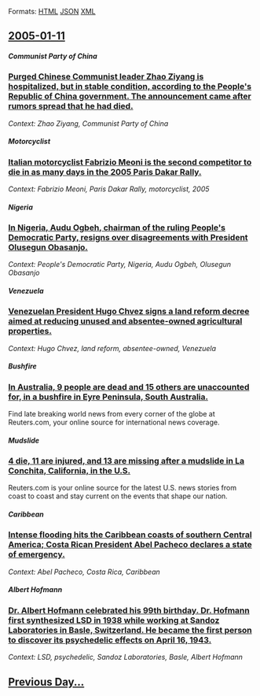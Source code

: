 
Formats: [HTML](2005/01/11/index.html)  [JSON](2005/01/11/index.json)  [XML](2005/01/11/index.xml)  

## [2005-01-11](/news/2005/01/11/index.md)

##### Communist Party of China
### [ Purged Chinese Communist leader Zhao Ziyang is hospitalized, but in stable condition, according to the People's Republic of China government. The announcement came after rumors spread that he had died. ](/news/2005/01/11/purged-chinese-communist-leader-zhao-ziyang-is-hospitalized-but-in-stable-condition-according-to-the-people-s-republic-of-china-governmen.md)
_Context: Zhao Ziyang, Communist Party of China_

##### Motorcyclist
### [ Italian motorcyclist Fabrizio Meoni is the second competitor to die in as many days in the 2005 Paris Dakar Rally. ](/news/2005/01/11/italian-motorcyclist-fabrizio-meoni-is-the-second-competitor-to-die-in-as-many-days-in-the-2005-paris-dakar-rally.md)
_Context: Fabrizio Meoni, Paris Dakar Rally, motorcyclist, 2005_

##### Nigeria
### [ In Nigeria, Audu Ogbeh, chairman of the ruling People's Democratic Party, resigns over disagreements with President Olusegun Obasanjo. ](/news/2005/01/11/in-nigeria-audu-ogbeh-chairman-of-the-ruling-people-s-democratic-party-resigns-over-disagreements-with-president-olusegun-obasanjo.md)
_Context: People's Democratic Party, Nigeria, Audu Ogbeh, Olusegun Obasanjo_

##### Venezuela
### [ Venezuelan President Hugo Chvez signs a land reform decree aimed at reducing unused and absentee-owned agricultural properties. ](/news/2005/01/11/venezuelan-president-hugo-chavez-signs-a-land-reform-decree-aimed-at-reducing-unused-and-absentee-owned-agricultural-properties.md)
_Context: Hugo Chvez, land reform, absentee-owned, Venezuela_

##### Bushfire
### [ In Australia, 9 people are dead and 15 others are unaccounted for, in a bushfire in Eyre Peninsula, South Australia. ](/news/2005/01/11/in-australia-9-people-are-dead-and-15-others-are-unaccounted-for-in-a-bushfire-in-eyre-peninsula-south-australia.md)
Find late breaking world news from every corner of the globe at Reuters.com, your online source for international news coverage.

##### Mudslide
### [ 4 die, 11 are injured, and 13 are missing after a mudslide in La Conchita, California, in the U.S. ](/news/2005/01/11/4-die-11-are-injured-and-13-are-missing-after-a-mudslide-in-la-conchita-california-in-the-u-s.md)
Reuters.com is your online source for the latest U.S. news stories from coast to coast and stay current on the events that shape our nation.

##### Caribbean
### [ Intense flooding hits the Caribbean coasts of southern Central America; Costa Rican President Abel Pacheco declares a state of emergency. ](/news/2005/01/11/intense-flooding-hits-the-caribbean-coasts-of-southern-central-america-costa-rican-president-abel-pacheco-declares-a-state-of-emergency.md)
_Context: Abel Pacheco, Costa Rica, Caribbean_

##### Albert Hofmann
### [ Dr. Albert Hofmann celebrated his 99th birthday. Dr. Hofmann first synthesized LSD in 1938 while working at Sandoz Laboratories in Basle, Switzerland. He became the first person to discover its psychedelic effects on April 16, 1943. ](/news/2005/01/11/dr-albert-hofmann-celebrated-his-99th-birthday-dr-hofmann-first-synthesized-lsd-in-1938-while-working-at-sandoz-laboratories-in-basle-s.md)
_Context: LSD, psychedelic, Sandoz Laboratories, Basle, Albert Hofmann_

## [Previous Day...](/news/2005/01/10/index.md)

